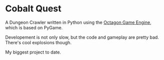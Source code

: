 # Cobalt Quest

A Dungeon Crawler written in Python using the [Octagon Game Engine](https://github.com/Randmeer/octagon), which is based on PyGame.

Developement is not only slow, but the code and gameplay are pretty bad. There's cool explosions though.

My biggest project to date.
